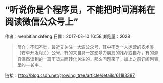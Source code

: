 # “听说你是个程序员，不能把时间消耗在阅读微信公众号上”
作者：wenbitianxiafeng
日期：2017-03-10 16:58
浏览量：2028
> 简介：不知不觉，最近又关注一大波公众号，其中不乏个人运营的技术类（安卓开发相关）公号。有的来自具一定影响力朋友的推荐或自荐，有的源自偶然读到的一篇干货进而转化关注的。那么问题来了，加上之前订阅列表里的一长串...

 链接：http://blog.csdn.net/growing_tree/article/details/61188387
